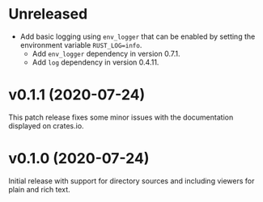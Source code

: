 <!---
SPDX-FileCopyrightText: 2020 Robin Krahl <robin.krahl@ireas.org>
SPDX-License-Identifier: MIT
-->

# Unreleased

- Add basic logging using `env_logger` that can be enabled by setting the
  environment variable `RUST_LOG=info`.
  - Add `env_logger` dependency in version 0.7.1.
  - Add `log` dependency in version 0.4.11.

# v0.1.1 (2020-07-24)

This patch release fixes some minor issues with the documentation displayed on
crates.io.

# v0.1.0 (2020-07-24)

Initial release with support for directory sources and including viewers for
plain and rich text.
